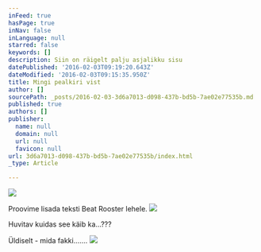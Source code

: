 ```yaml
---
inFeed: true
hasPage: true
inNav: false
inLanguage: null
starred: false
keywords: []
description: Siin on räigelt palju asjalikku sisu
datePublished: '2016-02-03T09:19:20.643Z'
dateModified: '2016-02-03T09:15:35.950Z'
title: Mingi pealkiri vist
author: []
sourcePath: _posts/2016-02-03-3d6a7013-d098-437b-bd5b-7ae02e77535b.md
published: true
authors: []
publisher:
  name: null
  domain: null
  url: null
  favicon: null
url: 3d6a7013-d098-437b-bd5b-7ae02e77535b/index.html
_type: Article

---
```

![](https://s3-us-west-2.amazonaws.com/the-grid-img/p/892c0b053cff863a5c39f5a9e8c95a25e2453eca.png)

Proovime lisada teksti Beat Rooster lehele.
![](https://the-grid-user-content.s3-us-west-2.amazonaws.com/549d9f36-67c4-4fac-a9c1-3f209873fe7e.png)

Huvitav kuidas see käib ka...???

Üldiselt - mida fakki.......
![](https://the-grid-user-content.s3-us-west-2.amazonaws.com/afa2b0b0-47ee-4b45-b703-ee38be93e811.jpg)